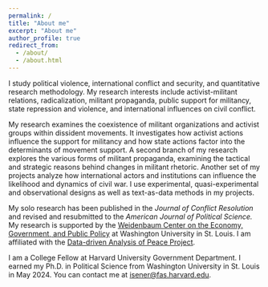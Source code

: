 ```yaml
---
permalink: /
title: "About me"
excerpt: "About me"
author_profile: true
redirect_from: 
  - /about/
  - /about.html
---
```

<!-- Google tag (gtag.js) -->
<script async src="https://www.googletagmanager.com/gtag/js?id=G-PKJS2WFZ01"></script>
<script>
  window.dataLayer = window.dataLayer || [];
  function gtag(){dataLayer.push(arguments);}
  gtag('js', new Date());

  gtag('config', 'G-PKJS2WFZ01');
</script>

I study political violence, international conflict and security, and quantitative research methodology. My research interests include activist-militant relations, radicalization, militant propaganda, public support for militancy, state repression and violence, and international influences on civil conflict.

My research examines the coexistence of militant organizations and activist groups within dissident movements. It investigates how activist actions influence the support for militancy and how state actions factor into the determinants of movement support. A second branch of my research explores the various forms of militant propaganda, examining the tactical and strategic reasons behind changes in militant rhetoric. Another set of my projects analyze how international actors and institutions can influence the likelihood and dynamics of civil war. I use experimental, quasi-experimental and observational designs as well as text-as-data methods in my projects. 

My solo research has been published in the <em>Journal of Conflict Resolution</em> and revised and resubmitted to the <em>American Journal of Political Science.</em> My research is supported by the <a href="https://wc.wustl.edu/">Weidenbaum Center on the Economy, Government, and Public Policy</a> at Washington University in St. Louis. I am affiliated with the <a href="https://dapp-lab.org/">Data-driven Analysis of Peace Project</a>.

I am a College Fellow at Harvard University Government Department. I earned my Ph.D. in Political Science from Washington University in St. Louis in May 2024. You can contact me at <isener@fas.harvard.edu>.




